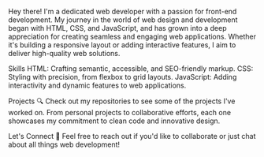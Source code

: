 Hey there! I'm a dedicated web developer with a passion for front-end development. My journey in the world of web design and development began with HTML, CSS, and JavaScript, and has grown into a deep appreciation for creating seamless and engaging web applications. Whether it's building a responsive layout or adding interactive features, I aim to deliver high-quality web solutions.

Skills
HTML: Crafting semantic, accessible, and SEO-friendly markup.
CSS: Styling with precision, from flexbox to grid layouts.
JavaScript: Adding interactivity and dynamic features to web applications.

Projects
🔍 Check out my repositories to see some of the projects I've worked on. From personal projects to collaborative efforts, each one showcases my commitment to clean code and innovative design.

Let's Connect
💬 Feel free to reach out if you'd like to collaborate or just chat about all things web development!

<!--
**MaddiePst/MaddiePst** is a ✨ _special_ ✨ repository because its `README.md` (this file) appears on your GitHub profile.

Here are some ideas to get you started:

- 🔭 I’m currently working on ...
- 🌱 I’m currently learning ...
- 👯 I’m looking to collaborate on ...
- 🤔 I’m looking for help with ...
- 💬 Ask me about ...
- 📫 How to reach me: ...
- 😄 Pronouns: ...
- ⚡ Fun fact: ...
-->
